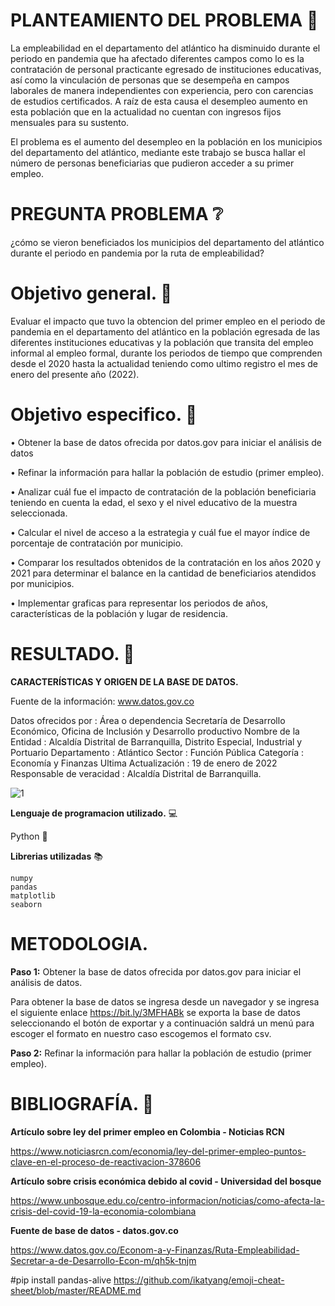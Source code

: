 # PLANTEAMIENTO DEL PROBLEMA 	:kaaba:
 


La empleabilidad en el departamento del atlántico ha disminuido durante el periodo en pandemia que ha afectado diferentes campos como lo es la contratación de personal practicante egresado de instituciones educativas, así como la vinculación de personas que se desempeña en campos laborales de manera independientes con experiencia, pero con carencias de estudios certificados.
A raíz de esta causa el desempleo aumento en esta población que en la actualidad no cuentan con ingresos fijos mensuales para su sustento.

El problema es el aumento del desempleo en la población en los municipios del departamento del atlántico, mediante este trabajo se busca hallar el número de personas beneficiarias que pudieron acceder a su primer empleo.



# PREGUNTA PROBLEMA :grey_question:	



¿cómo se vieron beneficiados los municipios del departamento del atlántico durante el periodo en pandemia por la ruta de empleabilidad?	





# Objetivo general.  :bookmark_tabs:	


Evaluar el impacto que tuvo la obtencion del primer empleo en el periodo de pandemia en el departamento del atlántico en la población egresada de las diferentes instituciones educativas y la población que transita del empleo informal al empleo formal, durante los periodos de tiempo que comprenden desde el 2020 hasta la actualidad teniendo como ultimo registro el mes de enero del presente año (2022).



# Objetivo especifico.  :dart:	




•	Obtener la base de datos ofrecida por datos.gov para iniciar el análisis de datos 

•	Refinar la información para hallar la población de estudio (primer empleo).

•	Analizar cuál fue el impacto de contratación de la población beneficiaria teniendo en cuenta la edad, el sexo y el nivel educativo de la muestra seleccionada.

•	Calcular el nivel de acceso a la estrategia y cuál fue el mayor índice de porcentaje de contratación por municipio.

•	Comparar los resultados obtenidos de la contratación en los años 2020 y 2021 para determinar el balance en la cantidad de beneficiarios atendidos por municipios.

•	Implementar graficas para representar los periodos de años, características de la población y lugar de residencia.



# RESULTADO.  :green_book:	



**CARACTERÍSTICAS Y ORIGEN DE LA BASE DE DATOS.**

Fuente de la información: www.datos.gov.co

Datos ofrecidos por : Área o dependencia	Secretaría de Desarrollo Económico, Oficina de Inclusión y Desarrollo productivo
Nombre de la Entidad	:	Alcaldía Distrital de Barranquilla, Distrito Especial, Industrial y Portuario
Departamento : Atlántico
Sector : Función Pública
Categoría :	Economía y Finanzas
Ultima Actualización	: 19 de enero de 2022
Responsable de veracidad 	: Alcaldía Distrital de Barranquilla.


![1](https://user-images.githubusercontent.com/59390917/157063913-4738c357-c48b-4013-a81d-773c6d6230fd.PNG)

**Lenguaje de programacion utilizado.**   :computer:	

Python  :snake:	

**Librerias utilizadas**  :books:	
```
numpy
pandas
matplotlib
seaborn
```
# METODOLOGIA.

**Paso 1:**  Obtener la base de datos ofrecida por datos.gov para iniciar el análisis de datos.

Para obtener la base de datos se ingresa desde un navegador y se ingresa el siguiente enlace https://bit.ly/3MFHABk se exporta la base de datos seleccionando el botón de exportar y a continuación saldrá un menú para escoger el formato en nuestro caso escogemos el formato csv.

**Paso 2:**  Refinar la información para hallar la población de estudio (primer empleo).




# BIBLIOGRAFÍA. :pencil:

**Artículo sobre ley del primer empleo en Colombia - Noticias RCN**

https://www.noticiasrcn.com/economia/ley-del-primer-empleo-puntos-clave-en-el-proceso-de-reactivacion-378606


**Artículo sobre crisis económica debido al covid - Universidad del bosque**

https://www.unbosque.edu.co/centro-informacion/noticias/como-afecta-la-crisis-del-covid-19-la-economia-colombiana

**Fuente de base de datos - datos.gov.co**

https://www.datos.gov.co/Econom-a-y-Finanzas/Ruta-Empleabilidad-Secretar-a-de-Desarrollo-Econ-m/qh5k-tnjm



#pip install pandas-alive
https://github.com/ikatyang/emoji-cheat-sheet/blob/master/README.md
